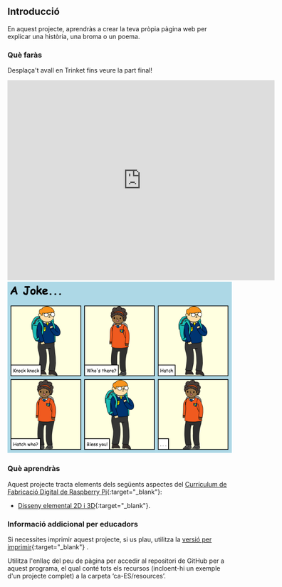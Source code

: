 ## Introducció

En aquest projecte, aprendràs a crear la teva pròpia pàgina web per explicar una història, una broma o un poema.

### Què faràs

Desplaça't avall en Trinket fins veure la part final!

<div class="trinket">
  <iframe src="https://trinket.io/embed/html/c8afdef912?outputOnly=true&start=result" width="600" height="450" frameborder="0" marginwidth="0" marginheight="0" allowfullscreen>
  </iframe>
  <img src="images/story-final.png">
</div>

### Què aprendràs

Aquest projecte tracta elements dels següents aspectes del [Currículum de Fabricació Digital de Raspberry Pi](http://rpf.io/curriculum){:target="_blank"}:

+ [Disseny elemental 2D i 3D](https://www.raspberrypi.org/curriculum/design/creator){:target="_blank"}.

### Informació addicional per educadors

Si necessites imprimir aquest projecte, si us plau, utilitza la [versió per imprimir](https://projects.raspberrypi.org/en/projects/tell-a-story/print){:target="_blank"} .

Utilitza l'enllaç del peu de pàgina per accedir al repositori de GitHub per a aquest programa, el qual conté tots els recursos (incloent-hi un exemple d'un projecte complet) a la carpeta ‘ca-ES/resources’.